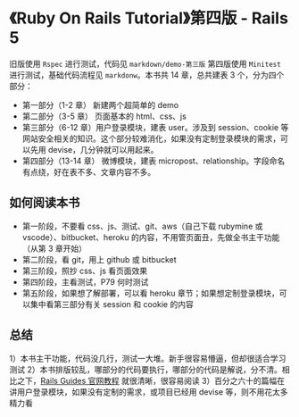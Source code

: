 # 《Ruby On Rails Tutorial》第四版 - Rails 5
旧版使用 `Rspec` 进行测试，代码见 `markdown/demo-第三版`
第四版使用 `Minitest` 进行测试，基础代码流程见 `markdonw`。本书共 14 章，总共建表 3 个，分为四个部分：
* 第一部分（1-2 章） 新建两个超简单的 demo
* 第二部分（3-5 章） 页面基本的 html、css、js
* 第三部分（6-12 章）用户登录模块，建表 user。涉及到 session、cookie 等网站安全相关的知识。这个部分较难消化，如果没有定制登录模块的需求，可以先用 devise，几分钟就可以用起来。
* 第四部分（13-14 章） 微博模块，建表 micropost、relationship。字段命名有点绕，好在表不多、文章内容不多。

## 如何阅读本书
* 第一阶段，不要看 css、js、测试、git、aws（自己下载 rubymine 或 vscode）、bitbucket、heroku 的内容，不用管页面丑，先做全书主干功能（从第 3 章开始）
* 第二阶段，看 git，用上 github 或 bitbucket
* 第三阶段，照抄 css、js 看页面效果
* 第四阶段，主看测试，P79 何时测试
* 第五阶段，如果想了解部署，可以看 heroku 章节；如果想定制登录模块，可以集中看第三部分有关 session 和 cookie 的内容

## 总结
1）本书主干功能，代码没几行，测试一大堆。新手很容易懵逼，但却很适合学习测试
2）本书排版较乱，哪部分的代码要执行，哪部分的代码是解说，分不清。相比之下，[Rails Guides 官网教程](https://ruby-china.github.io/rails-guides/) 就很清晰，很容易阅读
3）百分之六十的篇幅在讲用户登录模块，如果没有定制的需求，或项目已经用 devise 等，则不用花太多精力看